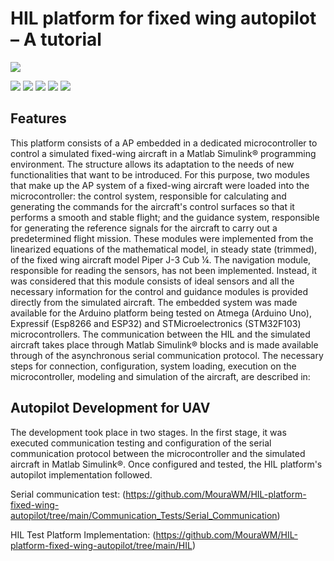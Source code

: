 # HIL platform for fixed wing autopilot – A tutorial

![](https://github.com/MouraWM/HIL-platform-fixed-wing-autopilot/images/wd.jpg)

![](https://img.shields.io/github/stars/MouraWM/HIL-platform-fixed-wing-autopilot.svg) ![](https://img.shields.io/github/forks/MouraWM/HIL-platform-fixed-wing-autopilot.svg) ![](https://https://img.shields.io/github/release/MouraWM/HIL-platform-fixed-wing-autopilot.svg) ![](https://img.shields.io/github/issues/MouraWM/HIL-platform-fixed-wing-autopilot.svg) ![](https://img.shields.io/github/bower/MouraWM/HIL-platform-fixed-wing-autopilot.svg)

## Features

This platform consists of a AP embedded in a dedicated microcontroller to control a simulated fixed-wing aircraft in a Matlab Simulink® programming environment.
The structure allows its adaptation to the needs of new functionalities that want to be introduced. For this purpose, two modules that make up the AP system of a fixed-wing aircraft were loaded into the microcontroller: the control system, responsible for calculating and generating the commands for the aircraft's control surfaces so that it performs a smooth and stable flight; and the guidance system, responsible for generating the reference signals for the aircraft to carry out a predetermined flight mission. 
These modules were implemented from the linearized equations of the mathematical model, in steady state (trimmed), of the fixed wing aircraft model Piper J-3 Cub ¼. 
The navigation module, responsible for reading the sensors, has not been implemented. Instead, it was considered that this module consists of ideal sensors and all the necessary information for the control and guidance modules is provided directly from the simulated aircraft. 
The embedded system was made available for the Arduino platform being tested on Atmega (Arduino Uno), Expressif (Esp8266 and ESP32) and STMicroelectronics (STM32F103) microcontrollers. 
The communication between the HIL and the simulated aircraft takes place through Matlab Simulink® blocks and is made available through of the asynchronous serial communication protocol. 
The necessary steps for connection, configuration, system loading, execution on the microcontroller, modeling and simulation of the aircraft, are described in:

## Autopilot Development for UAV

The development took place in two stages. In the first stage, it was executed communication testing and
configuration of the serial communication protocol between the microcontroller and the simulated aircraft in Matlab
Simulink®. Once configured and tested, the HIL platform's autopilot implementation followed.

Serial communication test: (https://github.com/MouraWM/HIL-platform-fixed-wing-autopilot/tree/main/Communication_Tests/Serial_Communication)

HIL Test Platform Implementation: (https://github.com/MouraWM/HIL-platform-fixed-wing-autopilot/tree/main/HIL)

